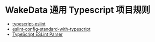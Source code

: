 # WakeData 通用 Typescript 项目规则

- [typescript-eslint](https://github.com/typescript-eslint/typescript-eslint/blob/master/docs/getting-started/linting/README.md)
- [eslint-config-standard-with-typescript](https://github.com/standard/eslint-config-standard-with-typescript#readme)
- [TypeScript ESLint Parser](https://github.com/typescript-eslint/typescript-eslint/tree/master/packages/parser)
